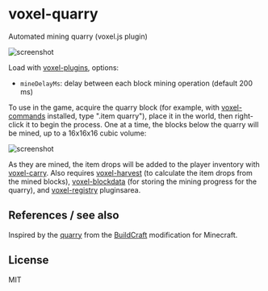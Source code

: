 # voxel-quarry

Automated mining quarry (voxel.js plugin)

![screenshot](http://i.imgur.com/O5VTS6I.png "Screenshot")

Load with [voxel-plugins](https://github.com/deathcap/voxel-plugins), options:

* `mineDelayMs`: delay between each block mining operation (default 200 ms)

To use in the game,
acquire the quarry block (for example, with
[voxel-commands](https://github.com/deathcap/voxel-commands) installed,
type ".item quarry"), place it in the world, then right-click it to begin
the process. One at a time, the blocks below the quarry will be mined,
up to a 16x16x16 cubic volume:

![screenshot](http://i.imgur.com/kzkMuv4.png "Screenshot")

As they are mined, the item drops will be added to the player inventory
with [voxel-carry](https://github.com/deathcap/voxel-carry). Also requires
[voxel-harvest](https://github.com/deathcap/voxel-harvest) (to calculate
the item drops from the mined blocks),
[voxel-blockdata](https://github.com/deathcap/voxel-blockdata) (for storing
the mining progress for the quarry), and
[voxel-registry](https://github.com/deathcap/voxel-registry) pluginsarea.

## References / see also

Inspired by the
[quarry](http://www.mod-buildcraft.com/wiki/doku.php?id=quarry) from the
[BuildCraft](http://www.mod-buildcraft.com/)
modification for Minecraft.

## License

MIT

